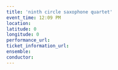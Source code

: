 ```yaml
---
title: 'ninth circle saxophone quartet'
event_time: 12:09 PM
location: 
latitude: 0
longitude: 0
performance_url: 
ticket_information_url: 
ensemble: 
conductor: 
---
```

